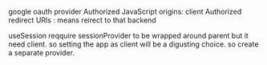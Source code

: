 google oauth provider
Authorized JavaScript origins: client
Authorized redirect URIs
 : means reirect to that backend


 useSession reqquire sessionProvider to be wrapped around parent but it need client. so setting the app as client will be a digusting choice. so create a separate provider.

